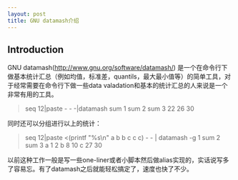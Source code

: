 ```yaml
---
layout: post
title: GNU datamash介绍
---
```

## Introduction
GNU datamash(http://www.gnu.org/software/datamash/) 是一个在命令行下做基本统计汇总（例如均值，标准差，quantils，最大最小值等）的简单工具，对于经常需要在命令行下做一些data valadation和基本的统计汇总的人来说是一个非常有用的工具。

> seq 12|paste - - -|datamash sum 1 sum 2 sum 3
22      26      30

同时还可以分组进行以上的统计：

> seq 12|paste <(printf "%s\n" a b b c c c) - - | datamash -g 1 sum 2 sum 3
 a       1       2
 b       8       10
 c       27      30

以前这种工作一般是写一些one-liner或者小脚本然后做alias实现的，实话说写多了容易忘。有了datamash之后就能轻松搞定了，速度也快了不少。

